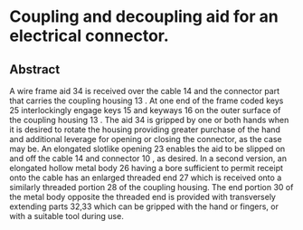 # Coupling and decoupling aid for an electrical connector.

## Abstract
A wire frame aid 34 is received over the cable 14 and the connector part that carries the coupling housing 13 . At one end of the frame coded keys 25 interlockingly engage keys 15 and keyways 16 on the outer surface of the coupling housing 13 . The aid 34 is gripped by one or both hands when it is desired to rotate the housing providing greater purchase of the hand and additional leverage for opening or closing the connector, as the case may be. An elongated slotlike opening 23 enables the aid to be slipped on and off the cable 14 and connector 10 , as desired. In a second version, an elongated hollow metal body 26 having a bore sufficient to permit receipt onto the cable has an enlarged threaded end 27 which is received onto a similarly threaded portion 28 of the coupling housing. The end portion 30 of the metal body opposite the threaded end is provided with transversely extending parts 32,33 which can be gripped with the hand or fingers, or with a suitable tool during use.